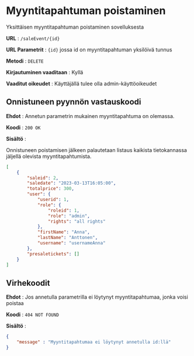 # Myyntitapahtuman poistaminen

Yksittäisen myyntitapahtuman poistaminen sovelluksesta

**URL** : `/saleEvent/{id}`

**URL Parametrit** : `{id}` jossa id on myyntitapahtuman yksilöivä tunnus

**Metodi** : `DELETE`

**Kirjautuminen vaaditaan** : Kyllä

**Vaaditut oikeudet** : Käyttäjällä tulee olla admin-käyttöoikeudet

## Onnistuneen pyynnön vastauskoodi

**Ehdot** : Annetun parametrin mukainen myyntitapahtuma on olemassa.

**Koodi** : `200 OK`

**Sisältö** : 

Onnistuneen poistamisen jälkeen palautetaan listaus kaikista tietokannassa jäljellä olevista myyntitapahtumista.

```json
[
    {
        "saleid": 2,
        "saledate": "2023-03-13T16:05:00",
        "totalprice": 300,
        "user": {
            "userid": 1,
            "role": {
                "roleid": 1,
                "role": "admin",
                "rights": "all rights"
            },
            "firstName": "Anna",
            "lastName": "Anttonen",
            "username": "usernameAnna"
        },
        "presaletickets": []
    }
]
```

## Virhekoodit

**Ehdot** : Jos annetulla parametrilla ei löytynyt myyntitapahtumaa, jonka voisi poistaa

**Koodi** : `404 NOT FOUND`

**Sisältö** :

```json
{
    "message" : "Myyntitapahtumaa ei löytynyt annetulla id:llä"
}
```

